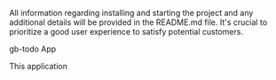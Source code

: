 All information regarding installing and starting the project and any additional details
will be provided in the README.md file. It's crucial to prioritize a good user experience to satisfy
potential customers.

gb-todo App

This application